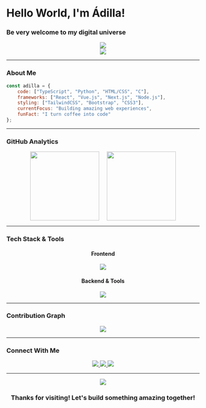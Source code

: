 # Hello World, I'm Ádilla!
### Be very welcome to my digital universe

<div align="center">
  <img src="https://readme-typing-svg.herokuapp.com/?font=Fira+Code&size=30&center=true&vCenter=true&width=600&height=70&duration=4000&pause=1000&color=70A5FD&lines=Full+Stack+Developer;Frontend+%26+Backend+Enthusiast;Always+Learning+New+Things;Creating+Amazing+Experiences!" />
</div>

<div align="center">
  <img src="https://capsule-render.vercel.app/api?type=waving&color=gradient&height=60&section=header&width=100%" />
</div>

---

### About Me

```javascript
const adilla = {
    code: ["TypeScript", "Python", "HTML/CSS", "C"],
    frameworks: ["React", "Vue.js", "Next.js", "Node.js"],
    styling: ["TailwindCSS", "Bootstrap", "CSS3"],
    currentFocus: "Building amazing web experiences",
    funFact: "I turn coffee into code"
};
```

---

### GitHub Analytics

<div align="center" style="display: flex; flex-wrap: wrap; justify-content: center; gap: 20px;">
  <img height="180em" src="https://github-readme-stats.vercel.app/api?username=Adilla-rgp&show_icons=true&include_all_commits=true&count_private=true&hide_border=true&bg_color=0D1117&title_color=70A5FD&icon_color=70A5FD&text_color=C9D1D9&border_radius=10"/>
  
  <img height="180em" src="https://github-readme-stats.vercel.app/api/top-langs/?username=Adilla-rgp&layout=compact&langs_count=8&hide_border=true&bg_color=0D1117&title_color=70A5FD&text_color=C9D1D9&border_radius=10"/>
</div>

---

### Tech Stack & Tools

<div align="center">
  
#### Frontend
<img src="https://skillicons.dev/icons?i=html,css,javascript,react,vue,nextjs,tailwind,bootstrap" />

#### Backend & Tools
<img src="https://skillicons.dev/icons?i=nodejs,python,c,git,github,vscode,figma" />

</div>

---

### Contribution Graph

<div align="center">
  <img src="https://github-readme-activity-graph.vercel.app/graph?username=Adilla-rgp&bg_color=0D1117&color=70A5FD&line=70A5FD&point=C9D1D9&area=true&hide_border=true" />
</div>

---

### Connect With Me

<div align="center">
  <a href="mailto:adillarobertagomespereira@gmail.com">
    <img src="https://img.shields.io/badge/Gmail-D14836?style=for-the-badge&logo=gmail&logoColor=white" />
  </a>
  <a href="https://www.linkedin.com/in/ádilla-gomes" target="_blank">
    <img src="https://img.shields.io/badge/LinkedIn-0077B5?style=for-the-badge&logo=linkedin&logoColor=white" />
  </a>
  <a href="https://github.com/Adilla-rgp" target="_blank">
    <img src="https://img.shields.io/badge/GitHub-100000?style=for-the-badge&logo=github&logoColor=white" />
  </a>
</div>

---

<div align="center">
  <img src="https://capsule-render.vercel.app/api?type=waving&color=gradient&height=60&section=footer&width=100%" />
  
  ### Thanks for visiting! Let's build something amazing together!
  
</div>
